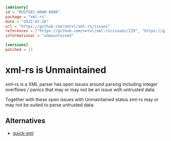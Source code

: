 ```toml
[advisory]
id = "RUSTSEC-0000-0000"
package = "xml-rs"
date = "2022-01-26"
url = "https://github.com/netvl/xml-rs/issues"
references = ["https://github.com/netvl/xml-rs/issues/219", "https://github.com/netvl/xml-rs/issues/210", "https://github.com/netvl/xml-rs/issues/204"]
informational = "unmaintained"

[versions]
patched = []
```
# xml-rs is Unmaintained

xml-rs is a XML parser has open issues around parsing including integer
overflows / panics that may or may not be an issue with untrusted data.

Together with these open issues with Unmaintained status xml-rs
may or may not be suited to parse untrusted data.

## Alternatives

- [quick-xml](https://crates.io/crates/quick-xml)